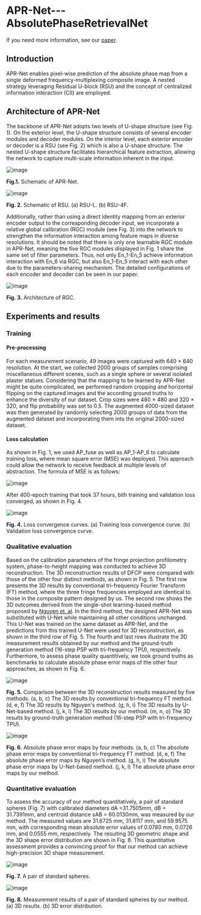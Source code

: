 # APR-Net---AbsolutePhaseRetrievalNet
If you need more information, see our [paper]().

## Introduction
APR-Net enables pixel-wise prediction of the absolute phase map from a single deformed frequency-multiplexing composite image. A nested strategy leveraging Residual U-block (RSU) and the concept of centralized information interaction (CII) are employed.

## Architecture of APR-Net
The backbone of APR-Net adopts two levels of U-shape structure (see Fig. 1). On the exterior level, the U-shape structure consists of several encoder modules and decoder modules. On the interior level, each exterior encoder or decoder is a RSU (see Fig. 2) which is also a U-shape structure. The nested U-shape structure facilitates hierarchical feature extraction, allowing the network to capture multi-scale information inherent in the input. 

![image](https://github.com/Feibao77/APR-Net---AbsolutePhaseRetrievalNet/assets/117697608/59141cb3-2b73-4161-a73c-8692bc1e3d5c)

**Fig.1.** Schematic of APR-Net.


![image](https://github.com/Feibao77/APR-Net---AbsolutePhaseRetrievalNet/assets/117697608/1ea2698c-251b-4d06-b378-f9c250ab46f2)

**Fig. 2.** Schematic of RSU. (a) RSU-L. (b) RSU-4F.


Additionally, rather than using a direct identity mapping from an exterior encoder output to the corresponding decoder input, we incorporate a relative global calibration (RGC) module (see Fig. 3) into the network to strengthen the information interaction among feature maps in diverse resolutions. 
It should be noted that there is only one learnable RGC module in APR-Net, meaning the five RGC modules displayed in Fig. 1 share the same set of filter parameters. Thus, not only En_1-En_5 achieve information interaction with En_6 via RGC, but also En_1-En_5 interact with each other due to the parameters-sharing mechanism. The detailed configurations of each encoder and decoder can be seen in our paper.

![image](https://github.com/Feibao77/APR-Net---AbsolutePhaseRetrievalNet/assets/117697608/78f780e3-3ee5-4c9d-8e70-0cad55f14ea7)

**Fig. 3.** Architecture of RGC.


## Experiments and results
### Training
#### Pre-processing
For each measurement scenario, 49 images were captured with 640 × 640 resolution. At the start, we collected 2000 groups of samples comprising miscellaneous different scenes, such as a single sphere or several isolated plaster statues. Considering that the mapping to be learned by APR-Net might be quite complicated, we performed random cropping and horizontal flipping on the captured images and the according ground truths to enhance the diversity of our dataset. Crop sizes were 480 × 480 and 320 × 320, and flip probability was set to 0.5. The augmented 4000-sized dataset was then generated by randomly selecting 2000 groups of data from the augmented dataset and incorporating them into the original 2000-sized dataset. 
#### Loss calculation
As shown in Fig. 1, we used AP_fuse as well as AP_1-AP_6 to calculate training loss, where mean square error (MSE) was deployed. This approach could allow the network to receive feedback at multiple levels of abstraction. The formula of MSE is as follows:

![image](https://github.com/Feibao77/APR-Net---AbsolutePhaseRetrievalNet/assets/117697608/8d29855f-b606-4f03-b51c-64d5d8ce2c58)


After 400-epoch training that took 37 hours, bith training and validation loss converged, as shown in Fig. 4.

![image](https://github.com/Feibao77/APR-Net---AbsolutePhaseRetrievalNet/assets/117697608/d965ec8c-aee3-4b54-9508-e5756ebc1f29)

**Fig. 4.** Loss convergence curves. (a) Training loss convergence curve. (b) Validation loss convergence curve.


### Qualitative evaluation
Based on the calibration parameters of the fringe projection profilometry system, phase-to-height mapping was conducted to achieve 3D reconstruction. The 3D reconstruction results of DFCP were compared with those of the other four distinct methods, as shown in Fig. 5. The first row presents the 3D results by conventional tri-frequency Fourier Transform (FT) method, where the three fringe frequencies employed are identical to those in the composite pattern designed by us. The second row shows the 3D outcomes derived from the single-shot learning-based method proposed by [Nguyen et. al](https://www.sciencedirect.com/science/article/pii/S0263224121015281). In the third method, the designed APR-Net was substituted with U-Net while maintaining all other conditions unchanged. This U-Net was trained on the same dataset as APR-Net, and the predictions from this trained U-Net were used for 3D reconstruction, as shown in the third row of Fig. 5. The fourth and last rows illustrate the 3D measurement results obtained by our method and the ground-truth generation method (16-step PSP with tri-frequency TPU), respectively. Furthermore, to assess phase quality quantitively, we took ground truths as benchmarks to calculate absolute phase error maps of the other four approaches, as shown in Fig. 6. 

![image](https://github.com/Feibao77/APR-Net---AbsolutePhaseRetrievalNet/assets/117697608/d83ead7b-6160-49fc-9b20-c6525d8821cd)

**Fig. 5.** Comparison between the 3D reconstruction results measured by five methods. (a, b, c) The 3D results by conventional tri-frequency FT method. (d, e, f) The 3D results by Nguyen's method. (g, h, i) The 3D results by U-Net-based method. (j, k, l) The 3D results by our method. (m, n, o) The 3D results by ground-truth generation method (16-step PSP with tri-frequency TPU). 


![image](https://github.com/Feibao77/APR-Net---AbsolutePhaseRetrievalNet/assets/117697608/22245228-45ff-4178-9246-eda45c552f21)

**Fig. 6.** Absolute phase error maps by four methods. (a, b, c) The absolute phase error maps by conventional tri-frequency FT method. (d, e, f) The absolute phase error maps by Nguyen’s method. (g, h, i) The absolute phase error maps by U-Net-based method. (j, k, l) The absolute phase error maps by our method. 


### Quantitative evaluation
To assess the accuracy of our method quantitatively, a pair of standard spheres (Fig. 7) with calibrated diameters dA =31.7505mm, dB = 31.7391mm, and centroid distance sAB = 60.0130mm, was measured by our method. The measured values are 31.6725 mm, 31.8117 mm, and 59.9575 mm, with corresponding mean absolute error values of 0.0780 mm, 0.0726 mm, and 0.0555 mm, respectively. The resulting 3D geometric shape and the 3D shape error distribution are shown in Fig. 8. This quantitative assessment provides a convincing proof for that our method can achieve high-precision 3D shape measurement.

![image](https://github.com/Feibao77/APR-Net---AbsolutePhaseRetrievalNet/assets/117697608/3ccaf945-226f-4600-a7ea-adb8706e476b)

**Fig. 7.** A pair of standard spheres.


![image](https://github.com/Feibao77/APR-Net---AbsolutePhaseRetrievalNet/assets/117697608/bede39ad-4d45-4404-bae0-7b9cc5d91b35)

**Fig. 8.** Measurement results of a pair of standard spheres by our method. (a) 3D results. (b) 3D error distribution.


